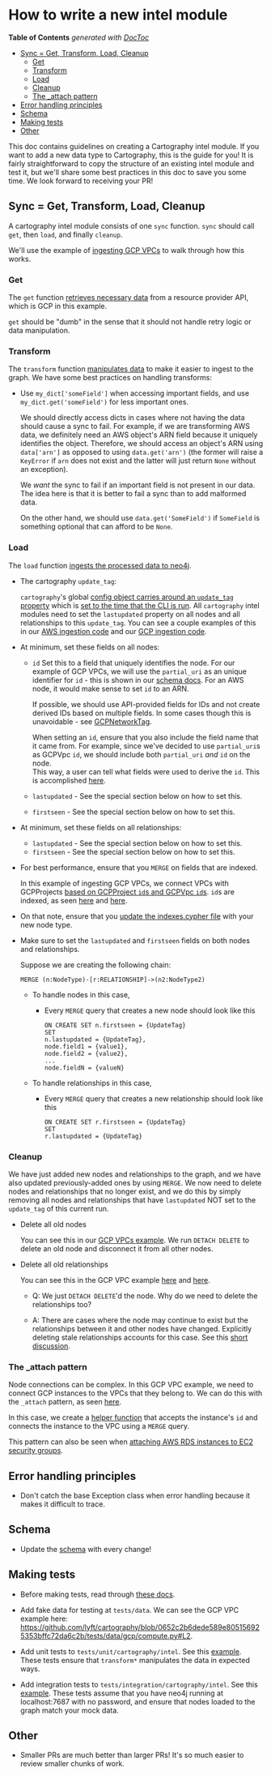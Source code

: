 # How to write a new intel module
<!-- START doctoc generated TOC please keep comment here to allow auto update -->
<!-- DON'T EDIT THIS SECTION, INSTEAD RE-RUN doctoc TO UPDATE -->
**Table of Contents**  *generated with [DocToc](https://github.com/thlorenz/doctoc)*

- [Sync = Get, Transform, Load, Cleanup](#sync--get-transform-load-cleanup)
  - [Get](#get)
  - [Transform](#transform)
  - [Load](#load)
  - [Cleanup](#cleanup)
  - [The _attach pattern](#the-_attach-pattern)
- [Error handling principles](#error-handling-principles)
- [Schema](#schema)
- [Making tests](#making-tests)
- [Other](#other)

<!-- END doctoc generated TOC please keep comment here to allow auto update -->

This doc contains guidelines on creating a Cartography intel module.  If you want to add a new data type to Cartography,
this is the guide for you!  It is fairly straightforward to copy the structure of an existing intel module and test it,
but we'll share some best practices in this doc to save you some time.  We look forward to receiving your PR!


## Sync = Get, Transform, Load, Cleanup

A cartography intel module consists of one `sync` function.  `sync` should call `get`, then `load`, and finally `cleanup`.

We'll use the example of [ingesting GCP VPCs](https://github.com/lyft/cartography/blob/9607b0835928e8195f9b8d601c4f32a37d17de96/cartography/intel/gcp/compute.py#L875)
to walk through how this works.

### Get

The `get` function [retrieves necessary data](https://github.com/lyft/cartography/blob/8d60311a10156cd8aa16de7e1fe3e109cc3eca0f/cartography/intel/gcp/compute.py#L98)
from a resource provider API, which is GCP in this example.

`get` should be "dumb" in the sense that it should not handle retry logic or data
manipulation. 

### Transform

The `transform` function [manipulates data](https://github.com/lyft/cartography/blob/8d60311a10156cd8aa16de7e1fe3e109cc3eca0f/cartography/intel/gcp/compute.py#L193)
to make it easier to ingest to the graph.  We have some best practices on handling transforms:

- Use `my_dict['someField']` when accessing important fields, and use `my_dict.get('someField')` for less important ones.

    We should directly access dicts in cases where not having the data should cause a sync to fail.
    For example, if we are transforming AWS data, we definitely need an AWS object's ARN field because it uniquely
    identifies the object.  Therefore, we should access an object's ARN using `data['arn']` as opposed to
    using `data.get('arn')` (the former will raise a `KeyError` if `arn` does not exist and the latter will just return
    `None` without an exception).

    We _want_ the sync to fail if an important field is not present in our data.  The idea here is that
    it is better to fail a sync than to add malformed data.

    On the other hand, we should use `data.get('SomeField')` if `SomeField` is something optional that can afford to be `None`.


### Load

The `load` function [ingests the processed data to neo4j](https://github.com/lyft/cartography/blob/8d60311a10156cd8aa16de7e1fe3e109cc3eca0f/cartography/intel/gcp/compute.py#L442).

- The cartography `update_tag`:

    `cartography`'s global [config object carries around an `update_tag` property](https://github.com/lyft/cartography/blob/8d60311a10156cd8aa16de7e1fe3e109cc3eca0f/cartography/cli.py#L91-L98) which is
    [set to the time that the CLI is run](https://github.com/lyft/cartography/blob/8d60311a10156cd8aa16de7e1fe3e109cc3eca0f/cartography/sync.py#L131-L134).
    All `cartography` intel modules need to set the `lastupdated` property on all nodes and all relationships to this
    `update_tag`.  You can see a couple examples of this in our
    [AWS ingestion code](https://github.com/lyft/cartography/blob/8d60311a10156cd8aa16de7e1fe3e109cc3eca0f/cartography/intel/aws/__init__.py#L106) and our
    [GCP ingestion code](https://github.com/lyft/cartography/blob/8d60311a10156cd8aa16de7e1fe3e109cc3eca0f/cartography/intel/gcp/__init__.py#L134).


- At minimum, set these fields on all nodes:
    - `id`
        Set this to a field that uniquely identifies the node.  For our example of GCP VPCs, we will use the `partial_uri`
        as an unique identifier for `id` - this is shown in our
        [schema docs](https://github.com/lyft/cartography/blob/8d60311a10156cd8aa16de7e1fe3e109cc3eca0f/docs/schema/gcp.md#gcpvpc).
        For an AWS node, it would make sense to set `id` to an ARN.

        If possible, we should use API-provided fields for IDs and not create derived IDs based on multiple fields.
        In some cases though this is unavoidable -
        see [GCPNetworkTag](https://github.com/lyft/cartography/blob/8d60311a10156cd8aa16de7e1fe3e109cc3eca0f/docs/schema/gcp.md#gcpnetworktag).

        When setting an `id`, ensure that you also include the field name that it came from.  For example, since we've
        decided to use `partial_uri`s as GCPVpc `id`,  we should include both `partial_uri` _and_ `id` on the node.  
        This way, a user can tell what fields were used to derive the `id`.  This is accomplished [here](https://github.com/lyft/cartography/blob/8d60311a10156cd8aa16de7e1fe3e109cc3eca0f/cartography/intel/gcp/compute.py#L455-L457).

    - `lastupdated` - See the special section below on how to set this.
    - `firstseen` - See the special section below on how to set this.

- At minimum, set these fields on all relationships:
    - `lastupdated` - See the special section below on how to set this.
    - `firstseen` - See the special section below on how to set this.

- For best performance, ensure that you `MERGE` on fields that are indexed.

    In this example of ingesting GCP VPCs, we connect VPCs with GCPProjects
    [based on GCPProject `id`s and GCPVpc `id`s](https://github.com/lyft/cartography/blob/8d60311a10156cd8aa16de7e1fe3e109cc3eca0f/cartography/intel/gcp/compute.py#L451).
    `id`s are indexed, as seen [here](https://github.com/lyft/cartography/blob/8d60311a10156cd8aa16de7e1fe3e109cc3eca0f/cartography/data/indexes.cypher#L45)
    and [here](https://github.com/lyft/cartography/blob/8d60311a10156cd8aa16de7e1fe3e109cc3eca0f/cartography/data/indexes.cypher#L42).

- On that note, ensure that you [update the indexes.cypher file](https://github.com/lyft/cartography/blob/8d60311a10156cd8aa16de7e1fe3e109cc3eca0f/cartography/data/indexes.cypher)
  with your new node type.


- Make sure to set the `lastupdated` and `firstseen` fields on both nodes and relationships.

    Suppose we are creating the following chain:

    ```cypher
    MERGE (n:NodeType)-[r:RELATIONSHIP]->(n2:NodeType2)
    ```

    - To handle nodes in this case,

        - Every `MERGE` query that creates a new node should look like this

            ```cypher
            ON CREATE SET n.firstseen = {UpdateTag}
            SET
            n.lastupdated = {UpdateTag},
            node.field1 = {value1},
            node.field2 = {value2},
            ...
            node.fieldN = {valueN}
            ```

    - To handle relationships in this case,

        - Every `MERGE` query that creates a new relationship should look like this

            ```cypher
            ON CREATE SET r.firstseen = {UpdateTag}
            SET
            r.lastupdated = {UpdateTag}
            ```



### Cleanup

We have just added new nodes and relationships to the graph, and we have also updated previously-added ones
by using `MERGE`.  We now need to delete nodes and relationships that no longer exist, and we do this by simply removing
all nodes and relationships that have `lastupdated` NOT set to the `update_tag` of this current run.

- Delete all old nodes

    You can see this in our [GCP VPCs example](https://github.com/lyft/cartography/blob/8d60311a10156cd8aa16de7e1fe3e109cc3eca0f/cartography/data/jobs/cleanup/gcp_compute_vpc_cleanup.json#L4).
    We run `DETACH DELETE` to delete an old node and disconnect it from all other nodes.

 - Delete all old relationships

    You can see this in the GCP VPC example [here](https://github.com/lyft/cartography/blob/8d60311a10156cd8aa16de7e1fe3e109cc3eca0f/cartography/data/jobs/cleanup/gcp_compute_vpc_cleanup.json#L10)
    and [here](https://github.com/lyft/cartography/blob/8d60311a10156cd8aa16de7e1fe3e109cc3eca0f/cartography/data/jobs/cleanup/gcp_compute_vpc_cleanup.json#L16).

    - Q: We just `DETACH DELETE`'d the node.  Why do we need to delete the relationships too?
        
    - A: There are cases where the node may continue to exist but the relationships between it and other nodes have changed.
        Explicitly deleting stale relationships accounts for this case.
        See this [short discussion](https://github.com/lyft/cartography/pull/124/files#r312277725).


### The _attach pattern

Node connections can be complex.  In this GCP VPC example, we need to connect GCP instances to the VPCs that
they belong to.  We can do this with the `_attach` pattern, as seen [here](https://github.com/lyft/cartography/blob/8d60311a10156cd8aa16de7e1fe3e109cc3eca0f/cartography/intel/gcp/compute.py#L439).

In this case, we create a [helper function](https://github.com/lyft/cartography/blob/8d60311a10156cd8aa16de7e1fe3e109cc3eca0f/cartography/intel/gcp/compute.py#L660)
that accepts the instance's `id` and connects the instance to the VPC using a `MERGE` query.

This pattern can also be seen when [attaching AWS RDS instances to EC2 security groups](https://github.com/lyft/cartography/blob/8d60311a10156cd8aa16de7e1fe3e109cc3eca0f/cartography/intel/aws/rds.py#L108).


## Error handling principles

- Don't catch the base Exception class when error handling because it makes it difficult to trace.


## Schema

- Update the [schema](https://github.com/lyft/cartography/tree/8d60311a10156cd8aa16de7e1fe3e109cc3eca0f/docs/schema)
with every change!

## Making tests

- Before making tests, read through [these docs](developer-guide.md).

- Add fake data for testing at `tests/data`.  We can see
the GCP VPC example here: https://github.com/lyft/cartography/blob/0652c2b6dede589e805156925353bffc72da6c2b/tests/data/gcp/compute.py#L2.

- Add unit tests to `tests/unit/cartography/intel`.  See this [example](https://github.com/lyft/cartography/blob/828ed600f2b14adae9d0b78ef82de0acaf24b86a/tests/unit/cartography/intel/gcp/test_compute.py).
  These tests ensure that `transform*` manipulates the data in expected ways.

- Add integration tests to  `tests/integration/cartography/intel`.  See this [example](https://github.com/lyft/cartography/blob/828ed600f2b14adae9d0b78ef82de0acaf24b86a/tests/integration/cartography/intel/gcp/test_compute.py).
  These tests assume that you have neo4j running at localhost:7687 with no password, and ensure that nodes loaded to the
  graph match your mock data.

## Other

- Smaller PRs are much better than larger PRs!  It's so much easier to review smaller chunks of work.
